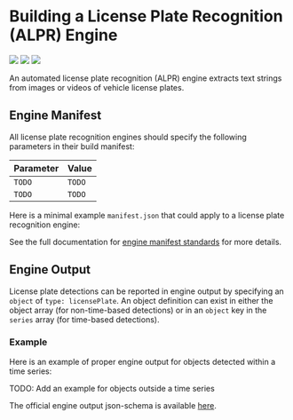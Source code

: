 # Building a License Plate Recognition (ALPR) Engine

![](badge/API/Yes/green)
![](badge/Search/Yes/green)
![](badge/UI/Yes/green)

An automated license plate recognition (ALPR) engine extracts text strings from images or videos of vehicle license plates.

## Engine Manifest

All license plate recognition engines should specify the following parameters in their build manifest:

| Parameter | Value |
| --------- | ----- |
| `TODO` | `TODO` |
| `TODO` | `TODO` |

Here is a minimal example `manifest.json` that could apply to a license plate recognition engine:

<!--TODO: Define [](manifest.example.json ':include :type=code javascript')-->

See the full documentation for [engine manifest standards](/engines/standards/engine-manifest/) for more details.

<!-- ## Engine Input -->

<!-- TODO -->

## Engine Output

License plate detections can be reported in engine output by specifying an `object` of `type: licensePlate`.
An object definition can exist in either the object array (for non-time-based detections)
or in an `object` key in the `series` array (for time-based detections).

### Example

Here is an example of proper engine output for objects detected within a time series:

[](vtn-standard.example.json ':include :type=code json')

TODO: Add an example for objects outside a time series

The official engine output json-schema is available
[here](/schemas/vtn-standard/license-plate.json ':ignore').




